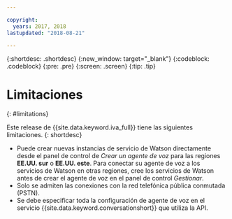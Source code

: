 ```yaml
---

copyright:
  years: 2017, 2018
lastupdated: "2018-08-21"

---
```


{:shortdesc: .shortdesc}
{:new_window: target="_blank"}
{:codeblock: .codeblock}
{:pre: .pre}
{:screen: .screen}
{:tip: .tip}

# Limitaciones
{: #limitations}

Este release de {{site.data.keyword.iva_full}} tiene las siguientes limitaciones.
{: shortdesc}

* Puede crear nuevas instancias de servicio de Watson directamente desde el panel de control de _Crear un agente de voz_ para las regiones **EE.UU. sur** o **EE.UU. este**. Para conectar su agente de voz a los servicios de Watson en otras regiones, cree los servicios de Watson antes de crear el agente de voz en el panel de control _Gestionar_.
* Solo se admiten las conexiones con la red telefónica pública conmutada (PSTN).
* Se debe especificar toda la configuración de agente de voz en el servicio {{site.data.keyword.conversationshort}} que utiliza la API.
